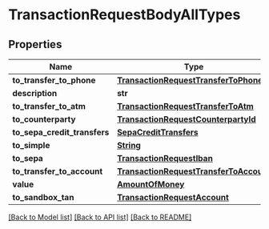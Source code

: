 # TransactionRequestBodyAllTypes

## Properties
Name | Type | Description | Notes
------------ | ------------- | ------------- | -------------
**to_transfer_to_phone** | [**TransactionRequestTransferToPhone**](TransactionRequestTransferToPhone.md) |  | [optional] 
**description** | **str** |  | 
**to_transfer_to_atm** | [**TransactionRequestTransferToAtm**](TransactionRequestTransferToAtm.md) |  | [optional] 
**to_counterparty** | [**TransactionRequestCounterpartyId**](TransactionRequestCounterpartyId.md) |  | [optional] 
**to_sepa_credit_transfers** | [**SepaCreditTransfers**](SepaCreditTransfers.md) |  | [optional] 
**to_simple** | [**String**](String.md) |  | [optional] 
**to_sepa** | [**TransactionRequestIban**](TransactionRequestIban.md) |  | [optional] 
**to_transfer_to_account** | [**TransactionRequestTransferToAccount**](TransactionRequestTransferToAccount.md) |  | [optional] 
**value** | [**AmountOfMoney**](AmountOfMoney.md) |  | 
**to_sandbox_tan** | [**TransactionRequestAccount**](TransactionRequestAccount.md) |  | [optional] 

[[Back to Model list]](../README.md#documentation-for-models) [[Back to API list]](../README.md#documentation-for-api-endpoints) [[Back to README]](../README.md)


